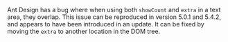 Ant Design has a bug where when using both `showCount` and `extra` in a text area, they overlap. This issue can be reproduced in version 5.0.1 and 5.4.2, and appears to have been introduced in an update. It can be fixed by moving the `extra` to another location in the DOM tree.
